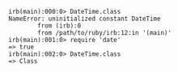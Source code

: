     irb(main):000:0> DateTime.class
    NameError: uninitialized constant DateTime
            from (irb):0
            from /path/to/ruby/irb:12:in '(main)'
    irb(main):001:0> require 'date'
    => true
    irb(main):002:0> DateTime.class
    => Class
